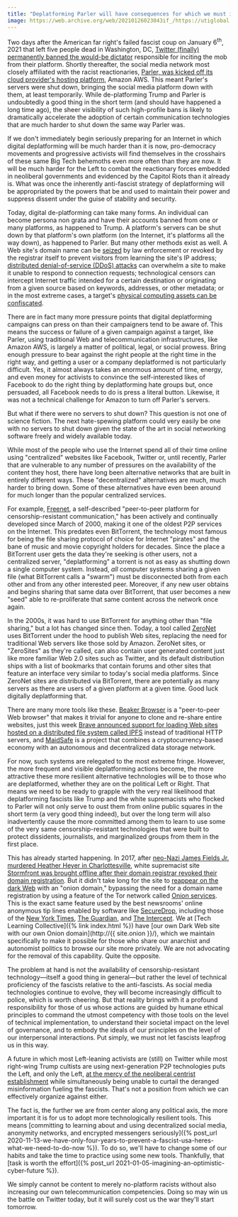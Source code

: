 ```yaml
---
title: "Deplatforming Parler will have consequences for which we must immediately prepare"
image: https://web.archive.org/web/20210126023043if_/https://utiglobal.com/wp-content/uploads/2019/01/server-room.jpg
---
```


Two days after the American far right's failed fascist coup on January 6<sup>th</sup>, 2021 that left five people dead in Washington, DC, [Twitter (finally) permanently banned the would-be dictator](https://blog.twitter.com/en_us/topics/company/2020/suspension.html) responsible for inciting the mob from their platform. Shortly thereafter, the social media network most closely affiliated with the racist reactionaries, [Parler, was kicked off its cloud provider's hosting platform](https://www.nytimes.com/2021/01/09/technology/apple-google-parler.html), Amazon AWS. This meant Parler's servers were shut down, bringing the social media platform down with them, at least temporarily. While de-platforming Trump and Parler is undoubtedly a good thing in the short term (and should have happened a long time ago), the sheer visibility of such high-profile bans is likely to dramatically accelerate the adoption of certain communication technologies that are much harder to shut down the same way Parler was.

If we don't immediately begin seriously preparing for an Internet in which digital deplatforming will be much harder than it is now, pro-democracy movements and progressive activists will find themselves in the crosshairs of these same Big Tech behemoths even more often than they are now. It will be much harder for the Left to combat the reactionary forces embedded in neoliberal governments and evidenced by the Capitol Riots than it already is. What was once the inherently anti-fascist strategy of deplatforming will be appropriated by the powers that be and used to maintain their power and suppress dissent under the guise of stability and security.

Today, digital de-platforming can take many forms. An individual can become persona non grata and have their accounts banned from one or many platforms, as happened to Trump. A platform's servers can be shut down by that platform's own platform (on the Internet, it's platforms all the way down), as happened to Parler. But many other methods exist as well. A Web site's domain name can be [seized](https://en.wikipedia.org/wiki/Domain_name#Seizures) by law enforcement or revoked by the registrar itself to prevent visitors from learning the site's IP address; [distributed denial-of-service (DDoS) attacks](https://www.digitalattackmap.com/) can overwhelm a site to make it unable to respond to connection requests; technological censors can intercept Internet traffic intended for a certain destination or originating from a given source based on keywords, addresses, or other metadata; or in the most extreme cases, a target's [physical computing assets can be confiscated](https://en.wikipedia.org/wiki/The_Pirate_Bay_raid).

There are in fact many more pressure points that digital deplatforming campaigns can press on than their campaigners tend to be aware of. This means the success or failure of a given campaign against a target, like Parler, using traditional Web and telecommunication infrastructures, like Amazon AWS, is largely a matter of political, legal, or social prowess. Bring enough pressure to bear against the right people at the right time in the right way, and getting a user or a company deplatformed is not particularly difficult. Yes, it almost always takes an enormous amount of time, energy, and even money for activists to convince the self-interested likes of Facebook to do the right thing by deplatforming hate groups but, once persuaded, all Facebook needs to do is press a literal button. Likewise, it was not a technical challenge for Amazon to turn off Parler's servers.

But what if there were no servers to shut down? This question is not one of science fiction. The next hate-spewing platform could very easily be one with no servers to shut down given the state of the art in social networking software freely and widely available today.

While most of the people who use the Internet spend all of their time online using "centralized" websites like Facebook, Twitter or, until recently, Parler that are vulnerable to any number of pressures on the availability of the content they host, there have long been alternative networks that are built in entirely different ways. These "decentralized" alternatives are much, much harder to bring down. Some of these alternatives have even been around for much longer than the popular centralized services.

For example, [Freenet](https://freenetproject.org/), a self-described "peer-to-peer platform for censorship-resistant communication," has been actively and continually developed since March of 2000, making it one of the oldest P2P services on the Internet. This predates even BitTorrent, the technology most famous for being the file sharing protocol of choice for Internet "pirates" and the bane of music and movie copyright holders for decades. Since the place a BitTorrent user gets the data they're seeking is other users, not a centralized server, "deplatforming" a torrent is not as easy as shutting down a single computer system. Instead, *all* computer systems sharing a given file (what BitTorrent calls a "swarm") must be disconnected both from each other and from any other interested peer. Moreover, if any new user obtains and begins sharing that same data over BitTorrent, that user becomes a new "seed" able to re-proliferate that same content across the network once again.

In the 2000s, it was hard to use BitTorrent for anything other than "file sharing," but a lot has changed since then. Today, a tool called [ZeroNet](https://zeronet.io/) uses BitTorrent under the hood to publish Web sites, replacing the need for traditional Web servers like those sold by Amazon. ZeroNet sites, or "ZeroSites" as they're called, can also contain user generated content just like more familiar Web 2.0 sites such as Twitter, and its default distribution ships with a list of bookmarks that contain forums and other sites that feature an interface very similar to today's social media platforms. Since ZeroNet sites are distributed via BitTorrent, there are potentially as many servers as there are users of a given platform at a given time. Good luck digitally deplatforming that.

There are many more tools like these. [Beaker Browser](https://beakerbrowser.com/) is a "peer-to-peer Web browser" that makes it trivial for anyone to clone and re-share entire websites, just this week [Brave announced support for loading Web sites hosted on a distributed file system called IPFS](https://brave.com/ipfs-support/) instead of traditional HTTP servers, and [MaidSafe](https://maidsafe.net/) is a project that combines a cryptocurrency-based economy with an autonomous and decentralized data storage network.

For now, such systems are relegated to the most extreme fringe. However, the more frequent and visible deplatforming actions become, the more attractive these more resilient alternative technologies will be to those who are deplatformed, whether they are on the political Left or Right. That means we need to be ready to grapple with the very real likelihood that deplatforming fascists like Trump and the white supremacists who flocked to Parler will not only serve to oust them from online public squares in the short term (a very good thing indeed), but over the long term will also inadvertently cause the more committed among them to learn to use some of the very same censorship-resistant technologies that were built to protect dissidents, journalists, and marginalized groups from them in the first place.

This has already started happening. In 2017, after [neo-Nazi James Fields Jr. murdered Heather Heyer in Charlottesville](https://www.npr.org/2019/06/28/736915323/neo-nazi-who-killed-charlottesville-protester-is-sentenced-to-life-in-prison), white supremacist site [Stormfront was brought offline after their domain registrar revoked their domain registration](https://www.splcenter.org/hatewatch/2017/08/29/waning-storm-stormfrontorg-loses-its-domain). But it didn't take long for the site to [reappear on the dark Web](https://www.vice.com/en/article/evvxvz/white-supremacist-website-daily-stormer-goes-offline) with an "onion domain," bypassing the need for a domain name registration by using a feature of the Tor network called [Onion services](https://support.torproject.org/onionservices/). This is the exact same feature used by the best newsrooms' online anonymous tip lines enabled by software like [SecureDrop](https://securedrop.org/), including those of the [New York Times](https://securedrop.org/directory/new-york-times/), [The Guardian](https://securedrop.org/directory/guardian/), and [The Intercept](https://securedrop.org/directory/intercept/). We at [Tech Learning Collective]({% link index.html %}) have [our own Dark Web site with our own Onion domain](http://{{ site.onion }}/), which we maintain specifically to make it possible for those who share our anarchist and autonomist politics to browse our site more privately. We are not advocating for the removal of this capability. Quite the opposite.

The problem at hand is not the availability of censorship-resistant technology—itself a good thing in general—but rather the level of technical proficiency of the fascists relative to the anti-fascists. As social media technologies continue to evolve, they will become increasingly difficult to police, which is worth cheering. But that reality brings with it a profound responsibility for those of us whose actions are guided by humane ethical principles to command the utmost competency with those tools on the level of technical implementation, to understand their societal impact on the level of governance, and to embody the ideals of our principles on the level of our interpersonal interactions. Put simply, we must not let fascists leapfrog us in this way.

A future in which most Left-leaning activists are (still) on Twitter while most right-wing Trump cultists are using next-generation P2P technologies puts the Left, and only the Left, [at the mercy of the neoliberal centrist establishment](https://roarmag.org/essays/capitol-riot-social-media-police/) while simultaneously being unable to curtail the deranged misinformation fueling the fascists. That's not a position from which we can effectively organize against either.

The fact is, the further we are from center along any political axis, the more important it is for us to adopt more technologically resilient tools. This means [committing to learning about and using decentralized social media, anonymity networks, and encrypted messengers seriously]({% post_url 2020-11-13-we-have-only-four-years-to-prevent-a-fascist-usa-heres-what-we-need-to-do-now %}). To do so, we'll have to change some of our habits and take the time to practice using some new tools. Thankfully, that [task is worth the effort]({% post_url 2021-01-05-imagining-an-optimistic-cyber-future %}).

We simply cannot be content to merely no-platform racists without also increasing our own telecommunication competencies. Doing so may win us the battle on Twitter today, but it will surely cost us the war they'll start tomorrow.
